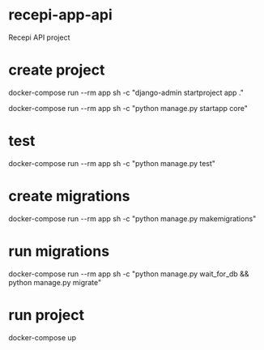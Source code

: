 # recepi-app-api

Recepi API project

# create project

docker-compose run --rm app sh -c "django-admin startproject app ."

docker-compose run --rm app sh -c "python manage.py startapp core"

# test

docker-compose run --rm app sh -c "python manage.py test"

# create migrations

docker-compose run --rm app sh -c "python manage.py makemigrations"

# run migrations

docker-compose run --rm app sh -c "python manage.py wait_for_db && python manage.py migrate"

# run project

docker-compose up
